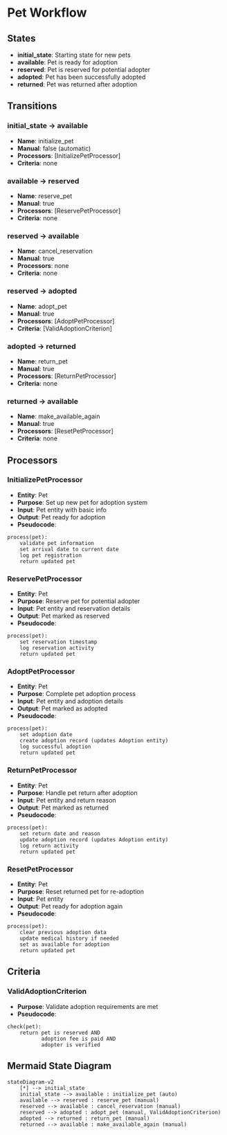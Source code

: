 # Pet Workflow

## States
- **initial_state**: Starting state for new pets
- **available**: Pet is ready for adoption
- **reserved**: Pet is reserved for potential adopter
- **adopted**: Pet has been successfully adopted
- **returned**: Pet was returned after adoption

## Transitions

### initial_state → available
- **Name**: initialize_pet
- **Manual**: false (automatic)
- **Processors**: [InitializePetProcessor]
- **Criteria**: none

### available → reserved
- **Name**: reserve_pet
- **Manual**: true
- **Processors**: [ReservePetProcessor]
- **Criteria**: none

### reserved → available
- **Name**: cancel_reservation
- **Manual**: true
- **Processors**: none
- **Criteria**: none

### reserved → adopted
- **Name**: adopt_pet
- **Manual**: true
- **Processors**: [AdoptPetProcessor]
- **Criteria**: [ValidAdoptionCriterion]

### adopted → returned
- **Name**: return_pet
- **Manual**: true
- **Processors**: [ReturnPetProcessor]
- **Criteria**: none

### returned → available
- **Name**: make_available_again
- **Manual**: true
- **Processors**: [ResetPetProcessor]
- **Criteria**: none

## Processors

### InitializePetProcessor
- **Entity**: Pet
- **Purpose**: Set up new pet for adoption system
- **Input**: Pet entity with basic info
- **Output**: Pet ready for adoption
- **Pseudocode**:
```
process(pet):
    validate pet information
    set arrival date to current date
    log pet registration
    return updated pet
```

### ReservePetProcessor
- **Entity**: Pet
- **Purpose**: Reserve pet for potential adopter
- **Input**: Pet entity and reservation details
- **Output**: Pet marked as reserved
- **Pseudocode**:
```
process(pet):
    set reservation timestamp
    log reservation activity
    return updated pet
```

### AdoptPetProcessor
- **Entity**: Pet
- **Purpose**: Complete pet adoption process
- **Input**: Pet entity and adoption details
- **Output**: Pet marked as adopted
- **Pseudocode**:
```
process(pet):
    set adoption date
    create adoption record (updates Adoption entity)
    log successful adoption
    return updated pet
```

### ReturnPetProcessor
- **Entity**: Pet
- **Purpose**: Handle pet return after adoption
- **Input**: Pet entity and return reason
- **Output**: Pet marked as returned
- **Pseudocode**:
```
process(pet):
    set return date and reason
    update adoption record (updates Adoption entity)
    log return activity
    return updated pet
```

### ResetPetProcessor
- **Entity**: Pet
- **Purpose**: Reset returned pet for re-adoption
- **Input**: Pet entity
- **Output**: Pet ready for adoption again
- **Pseudocode**:
```
process(pet):
    clear previous adoption data
    update medical history if needed
    set as available for adoption
    return updated pet
```

## Criteria

### ValidAdoptionCriterion
- **Purpose**: Validate adoption requirements are met
- **Pseudocode**:
```
check(pet):
    return pet is reserved AND 
           adoption fee is paid AND
           adopter is verified
```

## Mermaid State Diagram

```mermaid
stateDiagram-v2
    [*] --> initial_state
    initial_state --> available : initialize_pet (auto)
    available --> reserved : reserve_pet (manual)
    reserved --> available : cancel_reservation (manual)
    reserved --> adopted : adopt_pet (manual, ValidAdoptionCriterion)
    adopted --> returned : return_pet (manual)
    returned --> available : make_available_again (manual)
```
